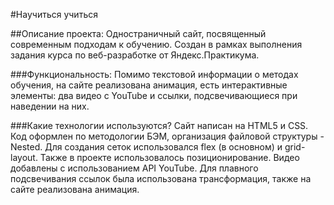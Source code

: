 #Научиться учиться

##Описание проекта:
Одностраничный сайт, посвященный современным подходам к обучению. Создан в рамках выполнения задания курса по веб-разработке от Яндекс.Практикума.

###Функциональность:
Помимо текстовой информации о методах обучения, на сайте реализована анимация, есть интерактивные элементы:  два видео с YouTube и ссылки,  подсвечивающиеся при наведении на них.

###Какие технологии используются?
Сайт написан на HTML5 и CSS. Код оформлен по методологии БЭМ, организация файловой структуры - Nested. Для создания сеток использовался flex (в основном) и grid-layout. Также в проекте использовалось позиционирование. Видео добавлены с использованием API YouTube. Для плавного подсвечивания ссылок была использована трансформация, также на сайте реализована анимация.
